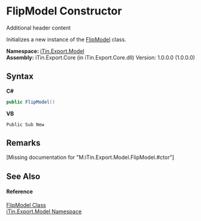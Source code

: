 # FlipModel Constructor 
Additional header content 

Initializes a new instance of the <a href="T_iTin_Export_Model_FlipModel">FlipModel</a> class.

**Namespace:**&nbsp;<a href="N_iTin_Export_Model">iTin.Export.Model</a><br />**Assembly:**&nbsp;iTin.Export.Core (in iTin.Export.Core.dll) Version: 1.0.0.0 (1.0.0.0)

## Syntax

**C#**<br />
``` C#
public FlipModel()
```

**VB**<br />
``` VB
Public Sub New
```


## Remarks
\[Missing <remarks> documentation for "M:iTin.Export.Model.FlipModel.#ctor"\]

## See Also


#### Reference
<a href="T_iTin_Export_Model_FlipModel">FlipModel Class</a><br /><a href="N_iTin_Export_Model">iTin.Export.Model Namespace</a><br />